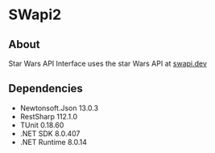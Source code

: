 # SWapi2

## About
Star Wars API Interface uses the star Wars API at [swapi.dev](https://swapi.dev/api/) 

## Dependencies
- Newtonsoft.Json 13.0.3
- RestSharp 112.1.0
- TUnit 0.18.60
- .NET SDK 8.0.407
- .NET Runtime 8.0.14
